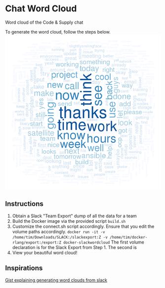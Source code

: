 Chat Word Cloud
===============

Word cloud of the Code &amp; Supply chat

To generate the word cloud, follow the steps below.
![](export/wordcloud_transp.png)

Instructions
------------

1. Obtain a Slack "Team Export" dump of all the data for a team
2. Build the Docker image via the provided script `build.sh`
3. Customize the connect.sh script accordingly.  Ensure that you edit the volume paths accordingly. `docker run -it -v /home/tim/Downloads/SLACK:/slackexport:Z -v /home/tim/docker-rlang/export:/export:Z docker-slackwordcloud` The first volume declaration is for the Slack Export from Step 1.  The second is 
6. View your beautiful word cloud!

Inspirations
------------
[Gist explaining generating word clouds from slack](https://gist.github.com/michael-erasmus/eb0e30c4fba8ba5a5121)

